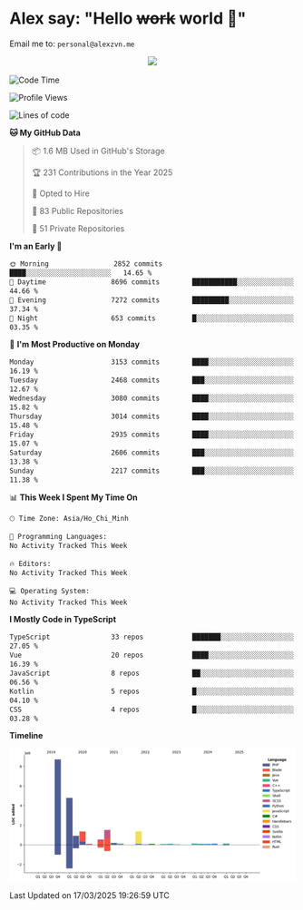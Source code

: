# Alex say: "Hello ~~work~~ world 🐾"
Email me to: `personal@alexzvn.me`


<p align=center>
  <a href="https://skillicons.dev">
    <img src="https://skillicons.dev/icons?i=ts,js,php,nodejs,bun,vue,nuxt,react,svelte,tauri,laravel,rust,mongodb,docker,electron,redis,rabbitmq,tailwind,git,cloudflare,elysia,mysql,nginx,rollupjs,sentry,ubuntu,yarn,html,css,vite" />
  </a>
</p>

<!--START_SECTION:waka-->
![Code Time](http://img.shields.io/badge/Code%20Time-1%2C066%20hrs%2055%20mins-blue)

![Profile Views](http://img.shields.io/badge/Profile%20Views-0-blue)

![Lines of code](https://img.shields.io/badge/From%20Hello%20World%20I%27ve%20Written-20.2%20million%20lines%20of%20code-blue)

**🐱 My GitHub Data** 

> 📦 1.6 MB Used in GitHub's Storage 
 > 
> 🏆 231 Contributions in the Year 2025
 > 
> 💼 Opted to Hire
 > 
> 📜 83 Public Repositories 
 > 
> 🔑 51 Private Repositories 
 > 
**I'm an Early 🐤** 

```text
🌞 Morning                2852 commits        ████░░░░░░░░░░░░░░░░░░░░░   14.65 % 
🌆 Daytime                8696 commits        ███████████░░░░░░░░░░░░░░   44.66 % 
🌃 Evening                7272 commits        █████████░░░░░░░░░░░░░░░░   37.34 % 
🌙 Night                  653 commits         █░░░░░░░░░░░░░░░░░░░░░░░░   03.35 % 
```
📅 **I'm Most Productive on Monday** 

```text
Monday                   3153 commits        ████░░░░░░░░░░░░░░░░░░░░░   16.19 % 
Tuesday                  2468 commits        ███░░░░░░░░░░░░░░░░░░░░░░   12.67 % 
Wednesday                3080 commits        ████░░░░░░░░░░░░░░░░░░░░░   15.82 % 
Thursday                 3014 commits        ████░░░░░░░░░░░░░░░░░░░░░   15.48 % 
Friday                   2935 commits        ████░░░░░░░░░░░░░░░░░░░░░   15.07 % 
Saturday                 2606 commits        ███░░░░░░░░░░░░░░░░░░░░░░   13.38 % 
Sunday                   2217 commits        ███░░░░░░░░░░░░░░░░░░░░░░   11.38 % 
```


📊 **This Week I Spent My Time On** 

```text
🕑︎ Time Zone: Asia/Ho_Chi_Minh

💬 Programming Languages: 
No Activity Tracked This Week

🔥 Editors: 
No Activity Tracked This Week

💻 Operating System: 
No Activity Tracked This Week
```

**I Mostly Code in TypeScript** 

```text
TypeScript               33 repos            ███████░░░░░░░░░░░░░░░░░░   27.05 % 
Vue                      20 repos            ████░░░░░░░░░░░░░░░░░░░░░   16.39 % 
JavaScript               8 repos             ██░░░░░░░░░░░░░░░░░░░░░░░   06.56 % 
Kotlin                   5 repos             █░░░░░░░░░░░░░░░░░░░░░░░░   04.10 % 
CSS                      4 repos             █░░░░░░░░░░░░░░░░░░░░░░░░   03.28 % 
```



**Timeline**

![Lines of Code chart](https://raw.githubusercontent.com/alexzvn/alexzvn/main/assets/bar_graph.png)


 Last Updated on 17/03/2025 19:26:59 UTC
<!--END_SECTION:waka-->
